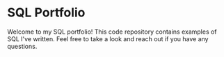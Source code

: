 # SQL Portfolio 
Welcome to my SQL portfolio! This code repository contains examples of SQL I've written. Feel free to take a look and reach out if you have any questions.

